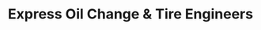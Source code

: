 ---
title: "Express Oil Change & Tire Engineers"
url: /cypress/express-oil-change-und-tire-engineers/
shop: Reifen
---